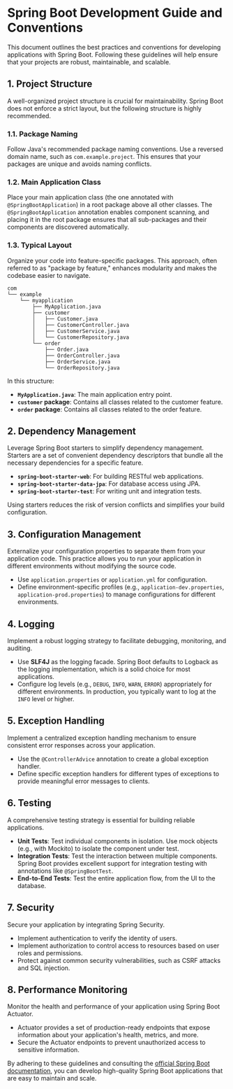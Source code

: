 # Spring Boot Development Guide and Conventions

This document outlines the best practices and conventions for developing applications with Spring Boot. Following these guidelines will help ensure that your projects are robust, maintainable, and scalable.

## 1. Project Structure

A well-organized project structure is crucial for maintainability. Spring Boot does not enforce a strict layout, but the following structure is highly recommended.

### 1.1. Package Naming

Follow Java's recommended package naming conventions. Use a reversed domain name, such as `com.example.project`. This ensures that your packages are unique and avoids naming conflicts.

### 1.2. Main Application Class

Place your main application class (the one annotated with `@SpringBootApplication`) in a root package above all other classes. The `@SpringBootApplication` annotation enables component scanning, and placing it in the root package ensures that all sub-packages and their components are discovered automatically.

### 1.3. Typical Layout

Organize your code into feature-specific packages. This approach, often referred to as "package by feature," enhances modularity and makes the codebase easier to navigate.

```
com
└── example
    └── myapplication
        ├── MyApplication.java
        ├── customer
        │   ├── Customer.java
        │   ├── CustomerController.java
        │   ├── CustomerService.java
        │   └── CustomerRepository.java
        └── order
            ├── Order.java
            ├── OrderController.java
            ├── OrderService.java
            └── OrderRepository.java
```

In this structure:
- **`MyApplication.java`**: The main application entry point.
- **`customer` package**: Contains all classes related to the customer feature.
- **`order` package**: Contains all classes related to the order feature.

## 2. Dependency Management

Leverage Spring Boot starters to simplify dependency management. Starters are a set of convenient dependency descriptors that bundle all the necessary dependencies for a specific feature.

- **`spring-boot-starter-web`**: For building RESTful web applications.
- **`spring-boot-starter-data-jpa`**: For database access using JPA.
- **`spring-boot-starter-test`**: For writing unit and integration tests.

Using starters reduces the risk of version conflicts and simplifies your build configuration.

## 3. Configuration Management

Externalize your configuration properties to separate them from your application code. This practice allows you to run your application in different environments without modifying the source code.

- Use `application.properties` or `application.yml` for configuration.
- Define environment-specific profiles (e.g., `application-dev.properties`, `application-prod.properties`) to manage configurations for different environments.

## 4. Logging

Implement a robust logging strategy to facilitate debugging, monitoring, and auditing.

- Use **SLF4J** as the logging facade. Spring Boot defaults to Logback as the logging implementation, which is a solid choice for most applications.
- Configure log levels (e.g., `DEBUG`, `INFO`, `WARN`, `ERROR`) appropriately for different environments. In production, you typically want to log at the `INFO` level or higher.

## 5. Exception Handling

Implement a centralized exception handling mechanism to ensure consistent error responses across your application.

- Use the `@ControllerAdvice` annotation to create a global exception handler.
- Define specific exception handlers for different types of exceptions to provide meaningful error messages to clients.

## 6. Testing

A comprehensive testing strategy is essential for building reliable applications.

- **Unit Tests**: Test individual components in isolation. Use mock objects (e.g., with Mockito) to isolate the component under test.
- **Integration Tests**: Test the interaction between multiple components. Spring Boot provides excellent support for integration testing with annotations like `@SpringBootTest`.
- **End-to-End Tests**: Test the entire application flow, from the UI to the database.

## 7. Security

Secure your application by integrating Spring Security.

- Implement authentication to verify the identity of users.
- Implement authorization to control access to resources based on user roles and permissions.
- Protect against common security vulnerabilities, such as CSRF attacks and SQL injection.

## 8. Performance Monitoring

Monitor the health and performance of your application using Spring Boot Actuator.

- Actuator provides a set of production-ready endpoints that expose information about your application's health, metrics, and more.
- Secure the Actuator endpoints to prevent unauthorized access to sensitive information.

By adhering to these guidelines and consulting the [official Spring Boot documentation](https://docs.spring.io/spring-boot/docs/current/reference/html/), you can develop high-quality Spring Boot applications that are easy to maintain and scale.
